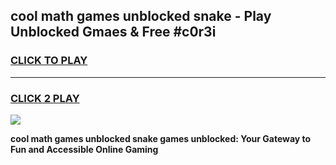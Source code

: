 
## cool math games unblocked snake - Play Unblocked Gmaes & Free #c0r3i
<h3>
<a href="https://news.freeplayer.one?title=cool_math_games_unblocked_snake&ref=03M">CLICK TO PLAY</a></h3>
<hr>

<h3>
<a href="https://news.freeplayer.one?title=cool_math_games_unblocked_snake&ref=03M">CLICK 2 PLAY</a>
  
</h3>

<a href="https://news.freeplayer.one?title=cool_math_games_unblocked_snake&ref=03M"><img src="https://clearcache.store/games.png"></a>


**cool math games unblocked snake games unblocked: Your Gateway to Fun and Accessible Online Gaming**
